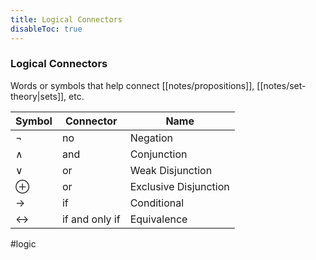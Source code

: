 ```yaml
---
title: Logical Connectors
disableToc: true
---
```


### Logical Connectors
Words or symbols that help connect [[notes/propositions]], [[notes/set-theory|sets]], etc.

| Symbol            | Connector      | Name                  |
| ----------------- | -------------- | --------------------- |
| $\neg$            | no             | Negation              |
| $\wedge$          | and            | Conjunction           |
| $\lor$            | or             | Weak Disjunction      |
| $\oplus$          | or             | Exclusive Disjunction |
| $\to$             | if             | Conditional           |
| $\leftrightarrow$ | if and only if | Equivalence           |

#logic 
